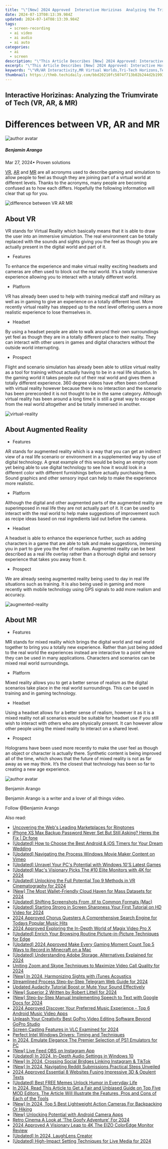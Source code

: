 ```yaml
---
title: "\"[New] 2024 Approved  Interactive Horizinas  Analyzing the Triumvirate of Tech (VR, AR, & MR)\""
date: 2024-07-13T08:13:39.984Z
updated: 2024-07-14T08:13:39.984Z
tags: 
  - screen-recording
  - ai video
  - ai audio
  - ai auto
categories: 
  - ai
  - screen
description: "\"This Article Describes [New] 2024 Approved: Interactive Horizinas: Analyzing the Triumvirate of Tech (VR, AR, & MR)\""
excerpt: "\"This Article Describes [New] 2024 Approved: Interactive Horizinas: Analyzing the Triumvirate of Tech (VR, AR, & MR)\""
keywords: "\"VR/AR Interactivity,MR Virtual Worlds,Tri-Tech Horizons,Tech Analytic Insights,AR & VR Analysis,MR Innovation Study,Future Technology Trends\""
thumbnail: https://thmb.techidaily.com/bbd20210fc5074f713b02b244d2b1993bd6b418eec110dce123959527009d1b5.png
---
```


## Interactive Horizinas: Analyzing the Triumvirate of Tech (VR, AR, & MR)

# Differences between VR, AR and MR

![author avatar](https://images.wondershare.com/filmora/article-images/benjamin-arango-author.jpg)

##### Benjamin Arango

 Mar 27, 2024• Proven solutions

[VR](https://tools.techidaily.com/wondershare/filmora/download/), [AR](https://filmora.wondershare.com/virtual-reality/what-is-augmented-reality.html) and [MR](https://tools.techidaily.com/wondershare/filmora/download/) are all acronyms used to describe gaming and simulation to allow people to feel as though they are joining part of a virtual world at different levels. Thanks to the acronyms, many people are becoming confused as to how each differs. Hopefully the following information will clear that up for you.

![difference between VR AR MR](https://images.wondershare.com/filmora/article-images/difference-between-vr-ar-mr.jpg)

## About VR

 VR stands for Virtual Reality which basically means that it is able to draw the user into an immersive simulation. The real environment can be totally replaced with the sounds and sights giving you the feel as though you are actually present in the digital world and part of it.

* Features

 To enhance the experience and make virtual reality exciting headsets and cameras are often used to block out the real world. It’s a totally immersive experience allowing you to interact with a totally different world.

* Platform

 VR has already been used to help with training medical staff and military as well as in gaming to give an experience on a totally different level. More recently virtual reality has stepped up to the next level offering users a more realistic experience to lose themselves in.

* Headset

 By using a headset people are able to walk around their own surroundings yet feel as though they are in a totally different place to their reality. They can interact with other users in games and digital characters without the outside world interrupting.

* Prospect

 Flight and scenario simulation has already been able to utilize virtual reality as a tool for training without actually having to be in a real life situation. In the gaming world it takes people out of their real world and gives them a totally different experience. 360 degree videos have often been confused with virtual reality however because there is no interaction and the scenario has been prerecorded it is not thought to be in the same category. Although virtual reality has been around a long time it is still a great way to escape from the real world altogether and be totally immersed in another.

![virtual-reality](https://images.wondershare.com/filmora/article-images/virtual-reality.jpg)

## About Augmented Reality

* Features

 AR stands for augmented reality which is a way that you can get an indirect view of a real life scenario or environment in a supplemented way by use of digital technology. A great example of this would be being an empty room yet being able to use digital technology to see how it would look in a different color with different furnishings before actually purchasing them. Sound graphics and other sensory input can help to make the experience more realistic.

* Platform

 Although the digital and other augmented parts of the augmented reality are superimposed in real life they are not actually part of it. It can be used to interact with the real world to help make suggestions of improvement such as recipe ideas based on real ingredients laid out before the camera.

* Headset

 A headset is able to enhance the experience further, such as adding characters in a game that are able to talk and make suggestions, immersing you in part to give you the feel of realism. Augmented reality can be best described as a real life overlay rather than a thorough digital and sensory experience that takes you away from it.

* Prospect

 We are already seeing augmented reality being used to day in real life situations such as training. It is also being used in gaming and more recently with mobile technology using GPS signals to add more realism and accuracy.

![augmented-reality](https://images.wondershare.com/filmora/article-images/augmented-reality.jpg)

## About MR

* Features

 MR stands for mixed reality which brings the digital world and real world together to bring you a totally new experience. Rather than just being added to the real world the experiences instead are interactive to a point where they can be used in many applications. Characters and scenarios can be mixed real world surroundings.

* Platform

 Mixed reality allows you to get a better sense of realism as the digital scenarios take place in the real world surroundings. This can be used in training and in gaming technology.

* Headset

 Using a headset allows for a better sense of realism, however it as it is a mixed reality not all scenarios would be suitable for headset use if you still wish to interact with others who are physically present. It can however allow other people using the mixed reality to interact on a shared level.

* Prospect

 Holograms have been used more recently to make the user feel as though an object or character is actually there. Synthetic content is being improved all of the time, which shows that the future of mixed reality is not as far away as we may think. It’s the closest that technology has been so far to creating a new age experience.

![author avatar](https://images.wondershare.com/filmora/article-images/benjamin-arango-author.jpg)

Benjamin Arango

Benjamin Arango is a writer and a lover of all things video.

Follow @Benjamin Arango


<ins class="adsbygoogle"
     style="display:block"
     data-ad-format="autorelaxed"
     data-ad-client="ca-pub-7571918770474297"
     data-ad-slot="1223367746"></ins>



<ins class="adsbygoogle"
     style="display:block"
     data-ad-client="ca-pub-7571918770474297"
     data-ad-slot="8358498916"
     data-ad-format="auto"
     data-full-width-responsive="true"></ins>




<span class="atpl-alsoreadstyle">Also read:</span>
<div><ul>
<li><a href="https://fox-glue.techidaily.com/uncovering-the-webs-leading-marketplaces-for-ringtones/"><u>Uncovering the Web's Leading Marketplaces for Ringtones</u></a></li>
<li><a href="https://iphone-unlock.techidaily.com/iphone-xs-max-backup-password-never-set-but-still-asking-heres-the-fix-drfone-by-drfone-ios/"><u>iPhone XS Max Backup Password Never Set But Still Asking? Heres the Fix | Dr.fone</u></a></li>
<li><a href="https://fox-glue.techidaily.com/updated-how-to-choose-the-best-android-and-ios-timers-for-your-dream-wedding/"><u>[Updated] How to Choose the Best Android & iOS Timers for Your Dream Wedding</u></a></li>
<li><a href="https://vimeo-videos.techidaily.com/updated-navigating-the-process-windows-movie-maker-content-on-vimeo/"><u>[Updated] Navigating the Process  Windows Movie Maker Content on Vimeo</u></a></li>
<li><a href="https://fox-glue.techidaily.com/updated-unravel-your-pcs-potential-with-windows-10s-latest-games/"><u>[Updated] Unravel Your PC's Potential with Windows 10'S Latest Games</u></a></li>
<li><a href="https://fox-glue.techidaily.com/updated-macs-visionary-picks-the-10-elite-monitors-with-4k-for-2024/"><u>[Updated] Mac's Visionary Picks  The #10 Elite Monitors with 4K for 2024</u></a></li>
<li><a href="https://fox-glue.techidaily.com/updated-unlocking-the-full-potential-top-9-methods-in-vr-cinematography-for-2024/"><u>[Updated] Unlocking the Full Potential  Top 9 Methods in VR Cinematography for 2024</u></a></li>
<li><a href="https://fox-glue.techidaily.com/new-the-most-wallet-friendly-cloud-haven-for-mass-datasets-for-2024/"><u>[New] The Most Wallet-Friendly Cloud Haven for Mass Datasets for 2024</u></a></li>
<li><a href="https://screen-recording.techidaily.com/updated-shifting-screenshots-from-tif-to-common-formats-mac/"><u>[Updated] Shifting Screenshots From .tif to Common Formats (Mac)</u></a></li>
<li><a href="https://fox-glue.techidaily.com/updated-starting-strong-in-screen-sharpness-your-first-tutorial-on-hd-video-for-2024/"><u>[Updated] Starting Strong in Screen Sharpness  Your First Tutorial on HD Video for 2024</u></a></li>
<li><a href="https://audio-shaping.techidaily.com/2024-approved-chorus-questers-a-comprehensive-search-engine-for-todays-popular-music-hits/"><u>2024 Approved Chorus Questers A Comprehensive Search Engine for Todays Popular Music Hits</u></a></li>
<li><a href="https://fox-glue.techidaily.com/2024-approved-exploring-the-in-depth-world-of-magix-video-pro-x/"><u>2024 Approved  Exploring the In-Depth World of Magix Video Pro X</u></a></li>
<li><a href="https://fox-glue.techidaily.com/updated-enrich-your-browsing-routine-picture-in-picture-techniques-for-edge/"><u>[Updated] Enrich Your Browsing Routine  Picture-in-Picture Techniques for Edge</u></a></li>
<li><a href="https://video-capture.techidaily.com/updated-2024-approved-make-every-gaming-moment-count-top-5-ways-to-record-in-minecraft-on-a-mac/"><u>[Updated] 2024 Approved  Make Every Gaming Moment Count  Top 5 Ways to Record in Minecraft on a Mac</u></a></li>
<li><a href="https://fox-cloud.techidaily.com/updated-understanding-adobe-storage-alternatives-explained-for-2024/"><u>[Updated] Understanding Adobe Storage, Alternatives Explained for 2024</u></a></li>
<li><a href="https://some-guidance.techidaily.com/uniting-zoom-and-skype-techniques-to-maximize-video-call-quality-for-2024/"><u>Uniting Zoom and Skype  Techniques to Maximize Video Call Quality for 2024</u></a></li>
<li><a href="https://fox-glue.techidaily.com/new-in-2024-harmonizing-sights-with-itunes-acoustics/"><u>[New] In 2024, Harmonizing Sights with iTunes Acoustics</u></a></li>
<li><a href="https://fox-glue.techidaily.com/streamlined-process-step-by-step-telegram-web-guide-for-2024/"><u>Streamlined Process  Step-by-Step Telegram Web Guide for 2024</u></a></li>
<li><a href="https://voice-adjusting.techidaily.com/updated-audacity-tutorial-boost-or-mute-your-sound-effectively/"><u>Updated Audacity Tutorial Boost or Mute Your Sound Effectively</u></a></li>
<li><a href="https://fox-glue.techidaily.com/new-superior-2-written-by-robert-littell-for-2024/"><u>[New] Superior 2 Written by Robert Littell for 2024</u></a></li>
<li><a href="https://fox-glue.techidaily.com/new-step-by-step-manual-implementing-speech-to-text-with-google-docs-for-2024/"><u>[New] Step-by-Step Manual  Implementing Speech to Text with Google Docs for 2024</u></a></li>
<li><a href="https://fox-glue.techidaily.com/2024-approved-discover-your-preferred-music-experience-top-6-android-music-video-apps/"><u>2024 Approved  Discover Your Preferred Music Experience - Top 6 Android Music Video Apps</u></a></li>
<li><a href="https://smart-video-creator.techidaily.com/1714059796456-unleash-your-creativity-best-gopro-video-editing-software-beyond-gopro-studio/"><u>Unleash Your Creativity Best GoPro Video Editing Software Beyond GoPro Studio</u></a></li>
<li><a href="https://screen-mirroring-recording.techidaily.com/screen-casting-features-in-vlc-examined-for-2024/"><u>Screen Casting Features in VLC Examined for 2024</u></a></li>
<li><a href="https://driver-install.techidaily.com/perfect-intel-windows-drivers-timing-and-techniques/"><u>Perfect Intel Windows Drivers: Timing and Techniques</u></a></li>
<li><a href="https://remote-screen-capture.techidaily.com/in-2024-emulate-elegance-the-premier-selection-of-ps1-emulators-for-pc/"><u>In 2024, Emulate Elegance  The Premier Selection of PS1 Emulators for PC</u></a></li>
<li><a href="https://screen-video-capture.techidaily.com/new-live-feed-obs-on-instagram-app/"><u>[New] Live Feed  OBS on Instagram App</u></a></li>
<li><a href="https://fox-glue.techidaily.com/updated-in-2024-in-depth-audio-settings-in-windows-10/"><u>[Updated] In 2024, In-Depth  Audio Settings in Windows 10</u></a></li>
<li><a href="https://fox-glue.techidaily.com/new-in-2024-crossing-social-bridges-linking-instagram-and-tiktok/"><u>[New] In 2024, Crossing Social Bridges  Linking Instagram & TikTok</u></a></li>
<li><a href="https://fox-glue.techidaily.com/new-in-2024-navigating-reddit-submissions-practical-steps-unveiled/"><u>[New] In 2024, Navigating Reddit Submissions  Practical Steps Unveiled</u></a></li>
<li><a href="https://fox-glue.techidaily.com/2024-approved-essential-8-websites-fusing-impressive-3d-and-opulent-texts/"><u>2024 Approved  Essential 8 Websites Fusing Impressive 3D & Opulent Texts</u></a></li>
<li><a href="https://fox-glue.techidaily.com/updated-best-free-memes-unlock-humor-in-everyday-life/"><u>[Updated] Best FREE Memes  Unlock Humor in Everyday Life</u></a></li>
<li><a href="https://video-content-creator.techidaily.com/in-2024-read-this-article-to-get-a-fair-and-unbiased-guide-on-top-five-mod-editors-the-article-will-illustrate-the-features-pros-and-cons-of-each-of-the-too/"><u>In 2024, Read This Article to Get a Fair and Unbiased Guide on Top Five MOD Editors. The Article Will Illustrate the Features, Pros and Cons of Each of the Tools</u></a></li>
<li><a href="https://fox-glue.techidaily.com/new-in-2024-top-5-best-lightweight-action-cameras-for-backpacking-or-hiking/"><u>[New] In 2024, Top 5 Best Lightweight Action Cameras For Backpacking Or Hiking</u></a></li>
<li><a href="https://some-guidance.techidaily.com/new-unlocking-potential-with-android-camera-apps/"><u>[New] Unlocking Potential with Android Camera Apps</u></a></li>
<li><a href="https://fox-glue.techidaily.com/retro-cinema-a-look-at-the-goofy-adventure-for-2024/"><u>Retro Cinema  A Look at 'The Goofy Adventure' For 2024</u></a></li>
<li><a href="https://extra-lessons.techidaily.com/2024-approved-a-visionary-leap-to-4k-the-eizo-coloredge-monitor-review/"><u>2024 Approved  A Visionary Leap to 4K  The EIZO ColorEdge Monitor Review</u></a></li>
<li><a href="https://fox-glue.techidaily.com/updated-in-2024-laughlens-creator/"><u>[Updated] In 2024, LaughLens Creator</u></a></li>
<li><a href="https://fox-glue.techidaily.com/updated-high-impact-setting-techniques-for-live-media-for-2024/"><u>[Updated] High-Impact Setting Techniques for Live Media for 2024</u></a></li>
</ul></div>
